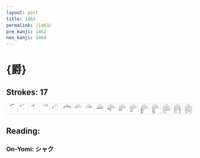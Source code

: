 ```yaml
---
layout: post
title: 1463
permalink: /1463/
pre_kanji: 1462
nex_kanji: 1464
---
```


# {爵}

## Strokes: 17

<div class="stroke"><img src="../images/E788B5.png" /></div>

## Reading:

### On-Yomi: シャク
